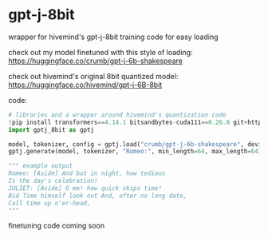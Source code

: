 # gpt-j-8bit
wrapper for hivemind's gpt-j-8bit training code for easy loading

check out my model finetuned with this style of loading: https://huggingface.co/crumb/gpt-j-6b-shakespeare

check out hivemind's original 8bit quantized model: https://huggingface.co/hivemind/gpt-j-6B-8bit


code:
```python
# libraries and a wrapper around hivemind's quantization code
!pip install transformers==4.14.1 bitsandbytes-cuda111==0.26.0 git+https://github.com/aicrumb/gpt-j-8bit -q
import gptj_8bit as gptj

model, tokenizer, config = gptj.load("crumb/gpt-j-6b-shakespeare", device='cuda')
gptj.generate(model, tokenizer, "Romeo:", min_length=64, max_length=64)

""" example output
Romeo: [Aside] And but in night, how tedious
Is the day's celebration!
JULIET: [Aside] O me! how quick skips time!
Bid Time himself look out And, after no long date,
Call time up o'er-head,
"""
```

finetuning code coming soon
